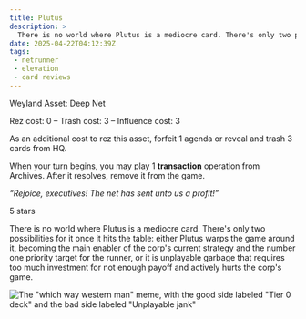 ```yaml
---
title: Plutus
description: >
  There is no world where Plutus is a mediocre card. There's only two possibilities for it once it hits the table: either Plutus warps the game around it, becoming the main enabler of the corp's current strategy and the number one priority target for the runner, or it is unplayable garbage that requires too much investment for not enough payoff and actively hurts the corp's game.
date: 2025-04-22T04:12:39Z
tags:
 - netrunner
 - elevation
 - card reviews
---
```


<card-frame name="plutus" side="corp" stars="5" src="https://cdn.ewie.online/nsg-plutus.png">

<div class="visually-hidden" id="card-name-plutus">

Weyland Asset: Deep Net

Rez cost: 0 – Trash cost: 3 – Influence cost: 3

As an additional cost to rez this asset, forfeit 1 agenda or reveal and trash 3 cards from HQ.

When your turn begins, you may play 1 **transaction** operation from Archives. After it resolves, remove it from the game.

_“Rejoice, executives! The net has sent unto us a profit!”_

5 stars

</div>

</card-frame>

<script type="module" src="/assets/js/components/card-frame.js"></script>

There is no world where Plutus is a mediocre card. There's only two possibilities for it once it hits the table: either Plutus warps the game around it, becoming the main enabler of the corp's current strategy and the number one priority target for the runner, or it is unplayable garbage that requires too much investment for not enough payoff and actively hurts the corp's game.

![The "which way western man" meme, with the good side labeled "Tier 0 deck" and the bad side labeled "Unplayable jank"](https://cdn.ewie.online/20250421165853-Image.jpeg)
